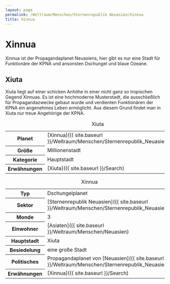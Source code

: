 ```yaml
---
layout: page
permalink: /Weltraum/Menschen/Sternenrepublik Neuasien/Xinnua
title: Xinnua
---
```



# Xinnua


Xinnua ist der Propagandaplanet Neuasiens, hier gibt es nur eine Stadt für Funktionäre der KPNA und ansonsten Dschungel und blaue Ozeane.

## Xiuta

Xiuta liegt auf einer schicken Anhöhe in einer nicht ganz so tropischen Gegend Xinnuas. Es ist eine hochmoderne Musterstadt, die ausschließlich für Propagandazwecke gebaut wurde und verdienten Funktionären der KPNA ein angenehmes Leben ermöglicht. Aus diesem Grund findet man in Xiuta nur treue Angehörige der KPNA.

<table data-type="stadt">
<caption>Xiuta</caption>
<tbody>
<tr><th>Planet</th><td>[Xinnua]({{ site.baseurl }}/Weltraum/Menschen/Sternenrepublik_Neuasien/Xinnua)</td></tr>
<tr><th>Größe</th><td>Millionenstadt</td></tr>
<tr><th>Kategorie</th><td>Hauptstadt</td></tr>
<tr><th>Erwähnungen</th><td>[Xiuta]({{ site.baseurl }}/Search)</td></tr>
</tbody>
</table>

<aside>
<table data-type="planet">
<caption>Xinnua</caption>
<tbody>
<tr><th>Typ</th><td>Dschungelplanet</td></tr>
<tr><th>Sektor</th><td>[Sternenrepublik Neuasien]({{ site.baseurl }}/Weltraum/Menschen/Sternenrepublik_Neuasien/)</td></tr>
<tr><th>Monde</th><td>3</td></tr>
<tr><th>Einwohner</th><td>[Asiaten]({{ site.baseurl }}/Weltraum/Menschen/Neuasien)</td></tr>
<tr><th>Hauptstadt</th><td>Xiuta</td></tr>
<tr><th>Besiedelung</th><td>eine große Stadt</td></tr>
<tr><th>Politisches</th><td>Propagandaplanet von [Neuasien]({{ site.baseurl }}/Weltraum/Menschen/Sternenrepublik_Neuasien/)</td></tr>
<tr><th>Erwähnungen</th><td>[Xinnua]({{ site.baseurl }}/Search)</td></tr>
</tbody>
</table>

</aside>

